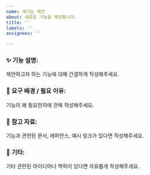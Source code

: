 ```yaml
---
name: 새기능 제안
about: 새로운 기능을 제안합니다.
title: ''
labels: ''
assignees: ''

---
```


### ✨ **기능 설명**:
제안하고자 하는 기능에 대해 간결하게 작성해주세요.

### 🎯 **요구 배경 / 필요 이유**:
기능이 왜 필요한지에 관해 작성해주세요.

### 🔗 **참고 자료**:
기능과 관련된 문서, 레퍼런스, 예시 링크가 있다면 작성해주세요.

### 🧩 **기타**:
기타 관련된 아이디어나 맥락이 있다면 자유롭게 작성해주세요.

